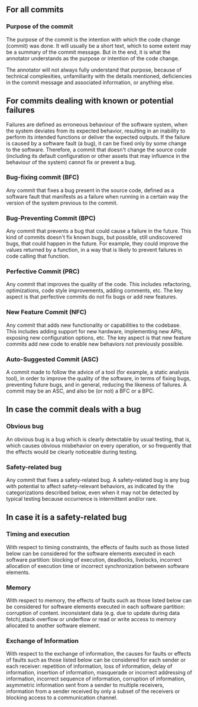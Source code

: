 ## For all commits

### Purpose of the commit

The purpose of the commit is the intention with which the code change (commit) was done. It will usually be a short text, which to some extent may be a summary of the commit message. But in the end, it is what the annotator understands as the purpose or intention of the code change.

The annotator will not always fully understand that purpose, because of technical complexities, unfamiliarity with the details mentioned, deficiencies in the commit message and associated information, or anything else.

## For commits dealing with known or potential failures

Failures are defined as erroneous behaviour of the software system, when the system deviates from its expected behavior, resulting in an inability to perform its intended functions or deliver the expected outputs. If the failure is caused by a software fault (a bug), it can be fixed only by some change to the software. Therefore, a commit that doesn't change the source code (including its default configuration or other assets that may influence in the behaviour of the system) cannot fix or prevent a bug.

### Bug-fixing commit (BFC)

Any commit that fixes a bug present in the source code, defined as a software fault that manifests as a failure when running in a certain way the version of the system previous to the commit.

### Bug-Preventing Commit (BPC)

Any commit that prevents a bug that could cause a failure in the future. This kind of commits doesn't fix known bugs, but possible, still undiscovered bugs, that could happen in the future. For example, they could improve the values returned by a function, in a way that is likely to prevent failures in code calling that function.

### Perfective Commit (PRC)

Any commit that improves the quality of the code. This includes refactoring, optimizations, code style improvements, adding comments, etc. The key aspect is that perfective commits do not fix bugs or add new features.

### New Feature Commit (NFC)

Any commit that adds new functionality or capabilities to the codebase. This includes adding support for new hardware, implementing new APIs, exposing new configuration options, etc. The key aspect is that new feature commits add new code to enable new behaviors not previously possible.

### Auto-Suggested Commit (ASC)

A commit made to follow the advice of a tool (for example, a static analysis tool), in order to improve the quality of the software, in terms of fixing bugs, preventing future bugs, and in general, reducing the likeness of failures. A commit may be an ASC, and also be (or not) a BFC or a BPC.

## In case the commit deals with a bug

### Obvious bug

An obvious bug is a bug which is clearly detectable by usual testing, that is, which causes obvious misbehavior on every operation, or so frequently that the effects would be clearly noticeable during testing.

### Safety-related bug

Any commit that fixes a safety-related bug.
A safety-related bug is any bug with potential to affect safety-relevant behaviors, as indicated by the categorizations described below, even when it may not be detected by typical testing because occurrence is intermittent and/or rare.

## In case it is a safety-related bug

### Timing and execution

With respect to timing constraints, the effects of faults such as those listed below can be considered for the software elements executed in each software partition: blocking of execution, deadlocks, livelocks, incorrect allocation of execution time or incorrect synchronization between software elements.

### Memory

With respect to memory, the effects of faults such as those listed below can be considered for software elements executed in each software partition: corruption of content. inconsistent data (e.g. due to update during data fetch),stack overflow or underflow or read or write access to memory allocated to another software element.

### Exchange of Information

With respect to the exchange of information, the causes for faults or effects of faults such as those listed below can be considered for each sender or each receiver: repetition of information, loss of information, delay of information, insertion of information, masquerade or incorrect addressing of information, incorrect sequence of information, corruption of information, asymmetric information sent from a sender to multiple receivers, information from a sender received by only a subset of the receivers or blocking access to a communication channel.